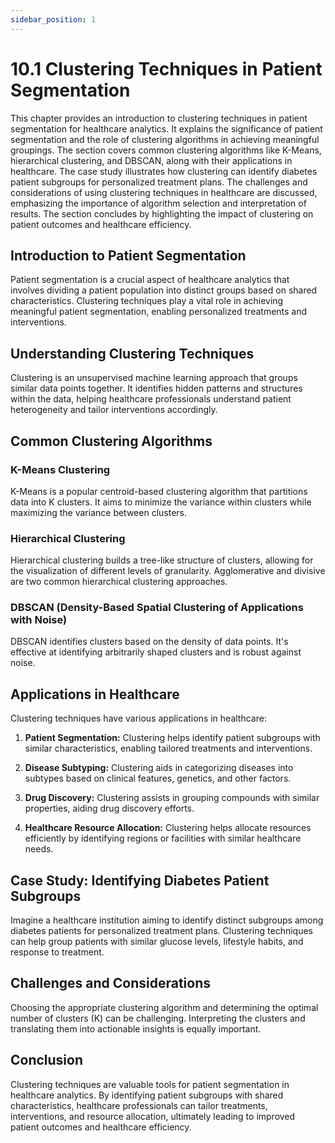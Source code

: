```yaml
---
sidebar_position: 1
---
```

# 10.1 Clustering Techniques in Patient Segmentation

This chapter provides an introduction to clustering techniques in patient segmentation for healthcare analytics. It explains the significance of patient segmentation and the role of clustering algorithms in achieving meaningful groupings. The section covers common clustering algorithms like K-Means, hierarchical clustering, and DBSCAN, along with their applications in healthcare. The case study illustrates how clustering can identify diabetes patient subgroups for personalized treatment plans. The challenges and considerations of using clustering techniques in healthcare are discussed, emphasizing the importance of algorithm selection and interpretation of results. The section concludes by highlighting the impact of clustering on patient outcomes and healthcare efficiency.

## Introduction to Patient Segmentation

Patient segmentation is a crucial aspect of healthcare analytics that involves dividing a patient population into distinct groups based on shared characteristics. Clustering techniques play a vital role in achieving meaningful patient segmentation, enabling personalized treatments and interventions.

## Understanding Clustering Techniques

Clustering is an unsupervised machine learning approach that groups similar data points together. It identifies hidden patterns and structures within the data, helping healthcare professionals understand patient heterogeneity and tailor interventions accordingly.

## Common Clustering Algorithms

### K-Means Clustering

K-Means is a popular centroid-based clustering algorithm that partitions data into K clusters. It aims to minimize the variance within clusters while maximizing the variance between clusters.

### Hierarchical Clustering

Hierarchical clustering builds a tree-like structure of clusters, allowing for the visualization of different levels of granularity. Agglomerative and divisive are two common hierarchical clustering approaches.

### DBSCAN (Density-Based Spatial Clustering of Applications with Noise)

DBSCAN identifies clusters based on the density of data points. It's effective at identifying arbitrarily shaped clusters and is robust against noise.

## Applications in Healthcare

Clustering techniques have various applications in healthcare:

1. **Patient Segmentation:** Clustering helps identify patient subgroups with similar characteristics, enabling tailored treatments and interventions.

2. **Disease Subtyping:** Clustering aids in categorizing diseases into subtypes based on clinical features, genetics, and other factors.

3. **Drug Discovery:** Clustering assists in grouping compounds with similar properties, aiding drug discovery efforts.

4. **Healthcare Resource Allocation:** Clustering helps allocate resources efficiently by identifying regions or facilities with similar healthcare needs.

## Case Study: Identifying Diabetes Patient Subgroups

Imagine a healthcare institution aiming to identify distinct subgroups among diabetes patients for personalized treatment plans. Clustering techniques can help group patients with similar glucose levels, lifestyle habits, and response to treatment.

## Challenges and Considerations

Choosing the appropriate clustering algorithm and determining the optimal number of clusters (K) can be challenging. Interpreting the clusters and translating them into actionable insights is equally important.

## Conclusion

Clustering techniques are valuable tools for patient segmentation in healthcare analytics. By identifying patient subgroups with shared characteristics, healthcare professionals can tailor treatments, interventions, and resource allocation, ultimately leading to improved patient outcomes and healthcare efficiency.


